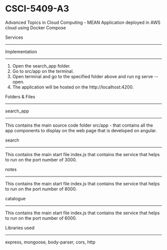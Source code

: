 # CSCI-5409-A3
Advanced Topics in Cloud Computing - MEAN Application deployed in AWS cloud using Docker Compose

Services
********

Implementation
*************

1. Open the search_app folder.
2. Go to src/app on the terminal.
4. Open terminal and go to the specified folder above and run ng serve --open.
5. The application will be hosted on the http://localhost:4200.

Folders & Files
***************
search_app
**********
This contains the main source code folder src/app - that contains all the app components to display on the web page that is developed on angular. 
 
search
******
This contains the main start file index.js that contains the service that helps to run on the port number of 3000.

notes
*****
This contains the main start file index.js that contains the service that helps to run on the port number of 8000.

catalogue
*********
This contains the main start file index.js that contains the service that helps to run on the port number of 6000.


Libraries used
***************
express, mongoose, body-parser, cors, http
